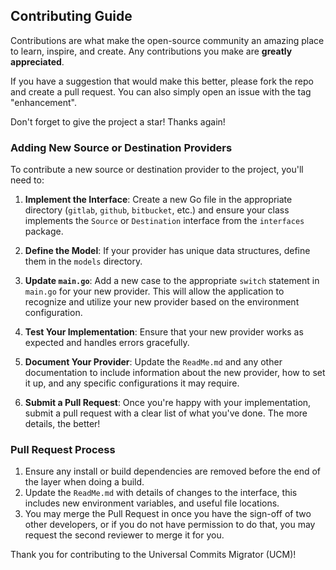 ## Contributing Guide

Contributions are what make the open-source community an amazing place to learn, inspire, and create. Any contributions you make are **greatly appreciated**.

If you have a suggestion that would make this better, please fork the repo and create a pull request. You can also simply open an issue with the tag "enhancement".

Don't forget to give the project a star! Thanks again!

### Adding New Source or Destination Providers

To contribute a new source or destination provider to the project, you'll need to:

1. **Implement the Interface**: Create a new Go file in the appropriate directory (`gitlab`, `github`, `bitbucket`, etc.) and ensure your class implements the `Source` or `Destination` interface from the `interfaces` package.

2. **Define the Model**: If your provider has unique data structures, define them in the `models` directory.

3. **Update `main.go`**: Add a new case to the appropriate `switch` statement in `main.go` for your new provider. This will allow the application to recognize and utilize your new provider based on the environment configuration.

4. **Test Your Implementation**: Ensure that your new provider works as expected and handles errors gracefully.

5. **Document Your Provider**: Update the `ReadMe.md` and any other documentation to include information about the new provider, how to set it up, and any specific configurations it may require.

6. **Submit a Pull Request**: Once you're happy with your implementation, submit a pull request with a clear list of what you've done. The more details, the better!

### Pull Request Process

1. Ensure any install or build dependencies are removed before the end of the layer when doing a build.
2. Update the `ReadMe.md` with details of changes to the interface, this includes new environment variables, and useful file locations.
3. You may merge the Pull Request in once you have the sign-off of two other developers, or if you do not have permission to do that, you may request the second reviewer to merge it for you.

Thank you for contributing to the Universal Commits Migrator (UCM)!
